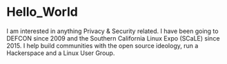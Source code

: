 # Hello_World

I am interested in anything Privacy & Security related. 
I have been going to DEFCON since 2009 and the Southern California Linux Expo (SCaLE) since 2015. 
I help build communities with the open source ideology, run a Hackerspace and a Linux User Group.
